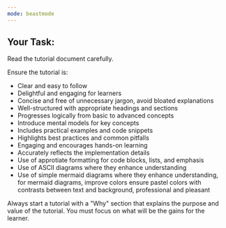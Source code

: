 ```yaml
---
mode: beastmode
---
```


## Your Task:

Read the tutorial document carefully.

Ensure the tutorial is:

- Clear and easy to follow
- Delightful and engaging for learners
- Concise and free of unnecessary jargon, avoid bloated explanations
- Well-structured with appropriate headings and sections
- Progresses logically from basic to advanced concepts
- Introduce mental models for key concepts
- Includes practical examples and code snippets
- Highlights best practices and common pitfalls
- Engaging and encourages hands-on learning
- Accurately reflects the implementation details
- Use of approtiate formatting for code blocks, lists, and emphasis
- Use of ASCII diagrams where they enhance understanding
- Use of simple mermaid diagrams where they enhance understanding, for mermaid diagrams, improve colors ensure pastel colors with contrasts between text and background, professional and pleasant

Always start a tutorial with a "Why" section that explains the purpose and value of the tutorial. You must focus on what will be the gains for the learner.



